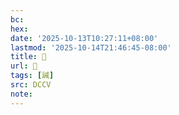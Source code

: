 ```yaml
---
bc:
hex:
date: '2025-10-13T10:27:11+08:00'
lastmod: '2025-10-14T21:46:45-08:00'
title: 􁱉
url: 􁱉
tags: [誡]
src: DCCV
note:
---
```

